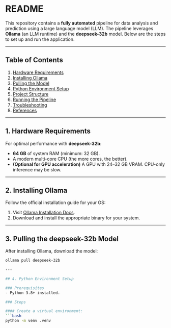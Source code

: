 # README

This repository contains a **fully automated** pipeline for data analysis and prediction using a large language model (LLM). The pipeline leverages **Ollama** (an LLM runtime) and the **deepseek-32b** model. Below are the steps to set up and run the application.

---

## Table of Contents
1. [Hardware Requirements](#1-hardware-requirements)
2. [Installing Ollama](#2-installing-ollama)
3. [Pulling the Model](#3-pulling-the-deepseek-32b-model)
4. [Python Environment Setup](#4-python-environment-setup)
5. [Project Structure](#5-project-structure)
6. [Running the Pipeline](#6-running-the-pipeline)
7. [Troubleshooting](#7-troubleshooting)
8. [References](#8-references)

---

## 1. Hardware Requirements

For optimal performance with **deepseek-32b**:
- **64 GB** of system RAM (minimum: 32 GB).
- A modern multi-core CPU (the more cores, the better).
- **(Optional for GPU acceleration)** A GPU with 24–32 GB VRAM. CPU-only inference may be slow.

---

## 2. Installing Ollama

Follow the official installation guide for your OS:
1. Visit [Ollama Installation Docs](https://github.com/jmorganca/ollama).
2. Download and install the appropriate binary for your system.

---

## 3. Pulling the deepseek-32b Model

After installing Ollama, download the model:
```bash
ollama pull deepseek-32b

---

## 4. Python Environment Setup

### Prerequisites
- Python 3.8+ installed.

### Steps

#### Create a virtual environment:
```bash
python -m venv .venv
